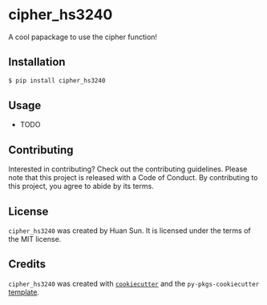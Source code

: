 # cipher_hs3240

A cool papackage to use the cipher function!

## Installation

```bash
$ pip install cipher_hs3240
```

## Usage

- TODO

## Contributing

Interested in contributing? Check out the contributing guidelines. Please note that this project is released with a Code of Conduct. By contributing to this project, you agree to abide by its terms.

## License

`cipher_hs3240` was created by Huan Sun. It is licensed under the terms of the MIT license.

## Credits

`cipher_hs3240` was created with [`cookiecutter`](https://cookiecutter.readthedocs.io/en/latest/) and the `py-pkgs-cookiecutter` [template](https://github.com/py-pkgs/py-pkgs-cookiecutter).
